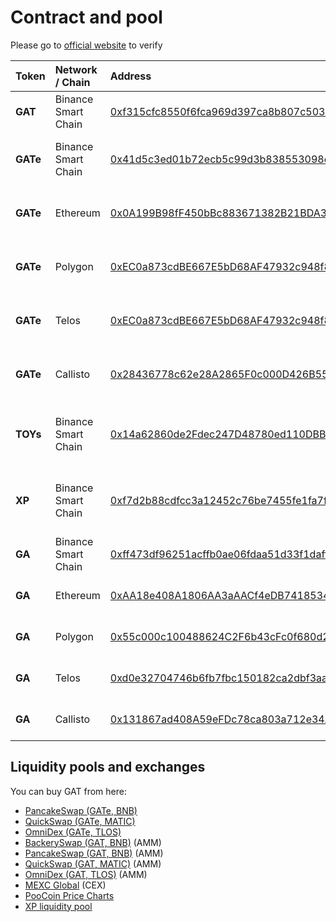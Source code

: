 # Contract and pool

Please go to [official website](https://gat.network/tokenomics/) to verify

| Token          | Network / Chain     | Address                                                                                                                                      | Description                                    |
| :------------- | :------------------ | :------------------------------------------------------------------------------------------------------------------------------------------- | :--------------------------------------------- |
| **GAT**  | Binance Smart Chain | [0xf315cfc8550f6fca969d397ca8b807c5033fa122](https://bscscan.com/token/0xf315cfc8550f6fca969d397ca8b807c5033fa122)                              | Legacy coin of GAT Network                     |
| **GATe** | Binance Smart Chain | [0x41d5c3ed01b72ecb5c99d3b838553098ecda9ef9](https://bscscan.com/token/0x41d5c3ed01b72ecb5c99d3b838553098ecda9ef9)                              | “extended” cross-chain GAT coin              |
| **GATe** | Ethereum            | [0x0A199B98fF450bBc883671382B21BDA3FA44b4Ae](https://etherscan.io/token/0x0A199B98fF450bBc883671382B21BDA3FA44b4Ae)                             | “extended” cross-chain GAT coin              |
| **GATe** | Polygon             | [0xEC0a873cdBE667E5bD68AF47932c948f872032d6](https://polygonscan.com/token/0xEC0a873cdBE667E5bD68AF47932c948f872032d6)                          | “extended” cross-chain GAT coin              |
| **GATe** | Telos               | [0xEC0a873cdBE667E5bD68AF47932c948f872032d6](https://www.teloscan.io/address/0xEC0a873cdBE667E5bD68AF47932c948f872032d6)                        | “extended” cross-chain GAT coin              |
| **GATe** | Callisto            | [0x28436778c62e28A2865F0c000D426B554eBd834c](https://explorer.callisto.network/address/0x28436778c62e28A2865F0c000D426B554eBd834c)              | “extended” cross-chain GAT coin              |
| **TOYs** | Binance Smart Chain | [0x14a62860de2Fdec247D48780ed110DBB794545d8](https://bscscan.com/token/0x14a62860de2Fdec247D48780ed110DBB794545d8)                              | GAT Network NFTs for playing & collecting      |
| **XP**   | Binance Smart Chain | [0xf7d2b88cdfcc3a12452c76be7455fe1fa7f48852](https://bscscan.com/token/0xf7d2b88cdfcc3a12452c76be7455fe1fa7f48852)                              | Experience Points (currently Arena only), coin |
| **GA**   | Binance Smart Chain | [0xff473df96251acffb0ae06fdaa51d33f1dafff7c](https://bscscan.com/token/0xff473df96251acffb0ae06fdaa51d33f1dafff7c)                              | GameAce NFT Cartridges                         |
| **GA**   | Ethereum            | [0xAA18e408A1806AA3aAACf4eDB7418534D612D1f0](https://etherscan.io/token/0xAA18e408A1806AA3aAACf4eDB7418534D612D1f0)                             | GameAce NFT Cartridges                         |
| **GA**   | Polygon             | [0x55c000c100488624C2F6b43cFc0f680d2657933b](https://polygonscan.com/token/0x55c000c100488624C2F6b43cFc0f680d2657933b)                          | GameAce NFT Cartridges                         |
| **GA**   | Telos               | [0xd0e32704746b6fb7fbc150182ca2dbf3aa88fb45](https://www.teloscan.io/address/0xd0e32704746b6fb7fbc150182ca2dbf3aa88fb45)                        | GameAce NFT Cartridges                         |
| **GA**   | Callisto            | [0x131867ad408A59eFDc78ca803a712e34A939Df71](https://explorer.callisto.network/address/0x131867ad408A59eFDc78ca803a712e34A939Df71/transactions) | GameAce NFT Cartridges                         |

## Liquidity pools and exchanges

You can buy GAT from here:

* [PancakeSwap (GATe, BNB)](https://pancakeswap.finance/swap?outputCurrency=0x41D5C3ed01B72eCB5c99d3b838553098Ecda9ef9)
* [QuickSwap (GATe, MATIC)](https://quickswap.exchange/#/swap?outputCurrency=0xEC0a873cdBE667E5bD68AF47932c948f872032d6)
* [OmniDex (GATe, TLOS)](https://omnidex.finance/swap?outputCurrency=0xEC0a873cdBE667E5bD68AF47932c948f872032d6)
* [BackerySwap (GAT, BNB)](https://www.bakeryswap.org/#/swap?outputCurrency=0xf315cfc8550f6fca969d397ca8b807c5033fa122) (AMM)
* [PancakeSwap (GAT, BNB)](https://pancakeswap.finance/swap#/swap?outputCurrency=0xf315cfc8550f6fca969d397ca8b807c5033fa122) (AMM)
* [QuickSwap (GAT, MATIC)](https://quickswap.exchange/#/swap?outputCurrency=0xEC0a873cdBE667E5bD68AF47932c948f872032d6) (AMM)
* [OmniDex (GAT, TLOS)](https://minted.vodka/tools/wgat) (AMM)
* [MEXC Global](https://www.mexc.com/) (CEX)
* [PooCoin Price Charts](https://poocoin.app/tokens/0xf315cfc8550f6fca969d397ca8b807c5033fa122)
* [XP liquidity pool](https://pancakeswap.finance/swap?outputCurrency=0xF7D2b88Cdfcc3a12452c76Be7455fe1FA7f48852)
